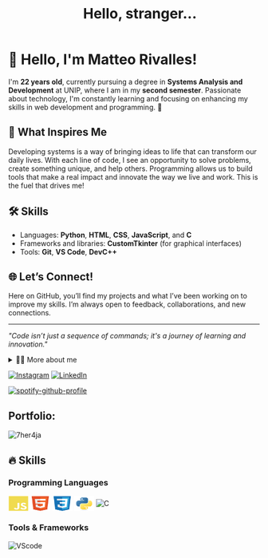 <!--título-->
<div id="user-content-toc">
  <ul align="center">
    <summary><h1 style="display: inline-block">Hello, stranger...</h1></summary>
</div>

<!-- Presentation -->
<p>
  
# 👋 Hello, I'm Matteo Rivalles!

I'm **22 years old**, currently pursuing a degree in **Systems Analysis and Development** at UNIP, where I am in my **second semester**. Passionate about technology, I'm constantly learning and focusing on enhancing my skills in web development and programming. 🌱

## 🚀 What Inspires Me

Developing systems is a way of bringing ideas to life that can transform our daily lives. With each line of code, I see an opportunity to solve problems, create something unique, and help others. Programming allows us to build tools that make a real impact and innovate the way we live and work. This is the fuel that drives me!

## 🛠️ Skills
- Languages: **Python**, **HTML**, **CSS**, **JavaScript**, and **C**
- Frameworks and libraries: **CustomTkinter** (for graphical interfaces)
- Tools: **Git**, **VS Code**, **DevC++**

## 🌐 Let’s Connect!

Here on GitHub, you’ll find my projects and what I’ve been working on to improve my skills. I’m always open to feedback, collaborations, and new connections.

---

_"Code isn’t just a sequence of commands; it's a journey of learning and innovation."_

</p>

<!-- Dropdown -->
<details>
  <summary>👨‍💻 More about me</summary>

## ⚡ Interests and Perspective

I currently live in **Brazil**, where I study **Systems Analysis and Development**. I am fluent in **English** and have experience with **Python**, **HTML**, **CSS**, **JavaScript**, **C**, and **data analysis**. 

I am an enthusiastic programming student, always motivated to create automations and solutions that optimize daily tasks. I believe that our personal interests contribute to a refined worldview and enhance problem-solving skills. In my free time, I enjoy **gaming** and have a great interest in **romance**, **horror**, and **science fiction books**. I’m also a fan of **anime** (when time allows!).

---

_"Programming is more than just problem-solving; it's an exercise in innovation and continuous learning."_

 \o/
</details>

<!-- Links -->
[![Instagram](https://img.shields.io/badge/Instagram-E4405F?style=for-the-badge&logo=instagram&logoColor=white)](https://www.instagram.com/mattrivalles/profilecard/?igsh=Y2syMzBjdWVieDFw )
[![LinkedIn](https://img.shields.io/badge/LinkedIn-0077B5?style=for-the-badge&logo=linkedin&logoColor=white)](www.linkedin.com/in/matheus-andrade-835761174)

[![spotify-github-profile](https://spotify-github-profile.kittinanx.com/api/view?uid=33d0lyg66bnl466ph0mvyg0hs&cover_image=true&theme=default&show_offline=true&background_color=121212&interchange=false&bar_color=53b14f&bar_color_cover=false)](https://spotify-github-profile.kittinanx.com/api/view?uid=33d0lyg66bnl466ph0mvyg0hs&redirect=true)

<!-- Portfolio -->
## Portfolio:

![7her4ja](https://github.com/user-attachments/assets/9f7f0a26-127d-405d-8562-820aaff2654b)



## 🔥 Skills
<!-- Skills: Programming Languages -->
  <div style="flex-basis: 48%;">
    <h3>Programming Languages</h3>
    <img align="center" alt="Js" height="30" width="40" src="https://raw.githubusercontent.com/devicons/devicon/master/icons/javascript/javascript-plain.svg">
    <img align="center" alt="HTML" height="30" width="40" src="https://raw.githubusercontent.com/devicons/devicon/master/icons/html5/html5-original.svg">
    <img align="center" alt="CSS" height="30" width="40" src="https://raw.githubusercontent.com/devicons/devicon/master/icons/css3/css3-original.svg">
    <img align="center" alt="Python" height="30" width="40" src="https://raw.githubusercontent.com/devicons/devicon/master/icons/python/python-original.svg">
    <img align="center" alt="C" height="30" width="40" src="https://cdn.jsdelivr.net/gh/devicons/devicon/icons/c/c-original.svg">
  </div>
  
  <!-- Skills: Tools & Frameworks -->
  <div style="flex-basis: 48%;">
    <h3>Tools & Frameworks</h3>
    <img align="center" alt="VScode" height="30" width="40" src="https://cdn.jsdelivr.net/gh/devicons/devicon/icons/vscode/vscode-original.svg">
  </div>
  
